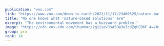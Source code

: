 ```yaml
---
publication: "vox.com"
link: "https://www.vox.com/down-to-earth/2022/11/17/23460525/nature-based-solutions-climate-change-cop27"
title: "No one knows what 'nature-based solutions' are"
excerpt: "The environmental movement has a buzzword problem."
image: "https://cdn.vox-cdn.com/thumbor/2g1iseVJsA5Oa3eZcdZqHEB6F_4=/0x217:2000x1264/fit-in/1200x630/cdn.vox-cdn.com/uploads/chorus_asset/file/24205256/adler_9724.jpg"
group: pro
rank: 14
---
```

